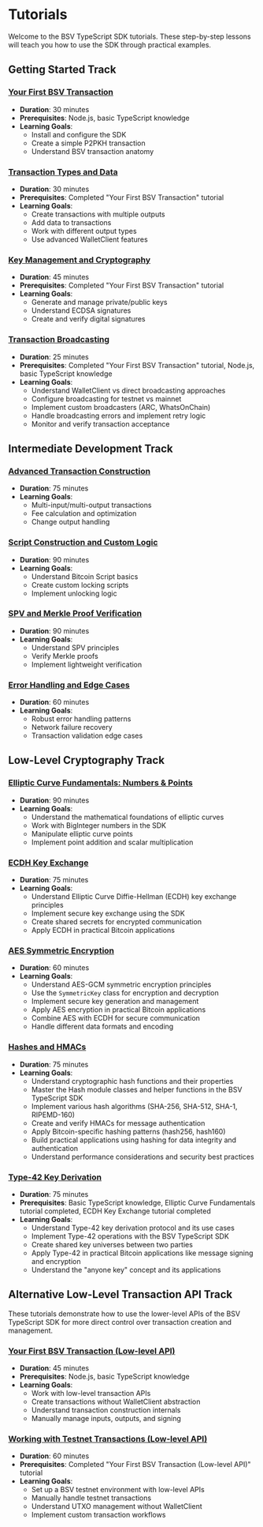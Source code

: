 # Tutorials

Welcome to the BSV TypeScript SDK tutorials. These step-by-step lessons will teach you how to use the SDK through practical examples.

## Getting Started Track

### [Your First BSV Transaction](./first-transaction.md)
- **Duration**: 30 minutes
- **Prerequisites**: Node.js, basic TypeScript knowledge
- **Learning Goals**:
  - Install and configure the SDK
  - Create a simple P2PKH transaction
  - Understand BSV transaction anatomy

### [Transaction Types and Data](./transaction-types.md)
- **Duration**: 30 minutes
- **Prerequisites**: Completed "Your First BSV Transaction" tutorial
- **Learning Goals**:
  - Create transactions with multiple outputs
  - Add data to transactions
  - Work with different output types
  - Use advanced WalletClient features

### [Key Management and Cryptography](./key-management.md)
- **Duration**: 45 minutes
- **Prerequisites**: Completed "Your First BSV Transaction" tutorial
- **Learning Goals**:
  - Generate and manage private/public keys
  - Understand ECDSA signatures
  - Create and verify digital signatures

### [Transaction Broadcasting](./transaction-broadcasting.md)
- **Duration**: 25 minutes
- **Prerequisites**: Completed "Your First BSV Transaction" tutorial, Node.js, basic TypeScript knowledge
- **Learning Goals**:
  - Understand WalletClient vs direct broadcasting approaches
  - Configure broadcasting for testnet vs mainnet
  - Implement custom broadcasters (ARC, WhatsOnChain)
  - Handle broadcasting errors and implement retry logic
  - Monitor and verify transaction acceptance

## Intermediate Development Track

### [Advanced Transaction Construction](./advanced-transaction.md)
- **Duration**: 75 minutes
- **Learning Goals**:
  - Multi-input/multi-output transactions
  - Fee calculation and optimization
  - Change output handling

### [Script Construction and Custom Logic](./script-construction.md)
- **Duration**: 90 minutes
- **Learning Goals**:
  - Understand Bitcoin Script basics
  - Create custom locking scripts
  - Implement unlocking logic

### [SPV and Merkle Proof Verification](./spv-merkle-proofs.md)
- **Duration**: 90 minutes
- **Learning Goals**:
  - Understand SPV principles
  - Verify Merkle proofs
  - Implement lightweight verification

### [Error Handling and Edge Cases](./error-handling.md)
- **Duration**: 60 minutes
- **Learning Goals**:
  - Robust error handling patterns
  - Network failure recovery
  - Transaction validation edge cases

## Low-Level Cryptography Track

### [Elliptic Curve Fundamentals: Numbers & Points](./elliptic-curve-fundamentals.md)
- **Duration**: 90 minutes
- **Learning Goals**:
  - Understand the mathematical foundations of elliptic curves
  - Work with BigInteger numbers in the SDK
  - Manipulate elliptic curve points
  - Implement point addition and scalar multiplication

### [ECDH Key Exchange](./ecdh-key-exchange.md)
- **Duration**: 75 minutes
- **Learning Goals**:
  - Understand Elliptic Curve Diffie-Hellman (ECDH) key exchange principles
  - Implement secure key exchange using the SDK
  - Create shared secrets for encrypted communication
  - Apply ECDH in practical Bitcoin applications

### [AES Symmetric Encryption](./aes-encryption.md)
- **Duration**: 60 minutes
- **Learning Goals**:
  - Understand AES-GCM symmetric encryption principles
  - Use the `SymmetricKey` class for encryption and decryption
  - Implement secure key generation and management
  - Apply AES encryption in practical Bitcoin applications
  - Combine AES with ECDH for secure communication
  - Handle different data formats and encoding

### [Hashes and HMACs](./hashes-and-hmacs.md)
- **Duration**: 75 minutes
- **Learning Goals**:
  - Understand cryptographic hash functions and their properties
  - Master the Hash module classes and helper functions in the BSV TypeScript SDK
  - Implement various hash algorithms (SHA-256, SHA-512, SHA-1, RIPEMD-160)
  - Create and verify HMACs for message authentication
  - Apply Bitcoin-specific hashing patterns (hash256, hash160)
  - Build practical applications using hashing for data integrity and authentication
  - Understand performance considerations and security best practices

### [Type-42 Key Derivation](./type-42.md)
- **Duration**: 75 minutes
- **Prerequisites**: Basic TypeScript knowledge, Elliptic Curve Fundamentals tutorial completed, ECDH Key Exchange tutorial completed
- **Learning Goals**:
  - Understand Type-42 key derivation protocol and its use cases
  - Implement Type-42 operations with the BSV TypeScript SDK
  - Create shared key universes between two parties
  - Apply Type-42 in practical Bitcoin applications like message signing and encryption
  - Understand the "anyone key" concept and its applications


## Alternative Low-Level Transaction API Track

These tutorials demonstrate how to use the lower-level APIs of the BSV TypeScript SDK for more direct control over transaction creation and management.

### [Your First BSV Transaction (Low-level API)](./first-transaction-low-level.md)
- **Duration**: 45 minutes
- **Prerequisites**: Node.js, basic TypeScript knowledge
- **Learning Goals**:
  - Work with low-level transaction APIs
  - Create transactions without WalletClient abstraction
  - Understand transaction construction internals
  - Manually manage inputs, outputs, and signing

### [Working with Testnet Transactions (Low-level API)](./testnet-transactions-low-level.md)
- **Duration**: 60 minutes
- **Prerequisites**: Completed "Your First BSV Transaction (Low-level API)" tutorial
- **Learning Goals**:
  - Set up a BSV testnet environment with low-level APIs
  - Manually handle testnet transactions
  - Understand UTXO management without WalletClient
  - Implement custom transaction workflows
